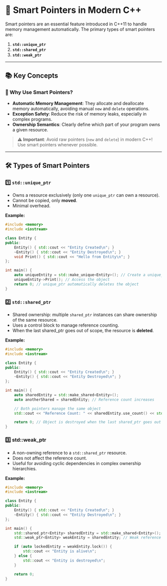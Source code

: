# 🧠 Smart Pointers in Modern C++

Smart pointers are an essential feature introduced in C++11 to handle memory management automatically. The primary types of smart pointers are:
1. **`std::unique_ptr`**
2. **`std::shared_ptr`**
3. **`std::weak_ptr`**

---

## 📚 Key Concepts

### 🌟 Why Use Smart Pointers?

- **Automatic Memory Management**: They allocate and deallocate memory automatically, avoiding manual `new` and `delete` operations.
- **Exception Safety**: Reduce the risk of memory leaks, especially in complex programs.
- **Ownership Semantics**: Clearly define which part of your program owns a given resource.

> **⚠️ Important**: Avoid raw pointers (`new` and `delete`) in modern C++! Use smart pointers whenever possible.

---

## 🛠️ Types of Smart Pointers

### 1️⃣ `std::unique_ptr`
- Owns a resource exclusively (only one `unique_ptr` can own a resource).
- Cannot be copied, only **moved**.
- Minimal overhead.

**Example:**
```cpp
#include <memory>
#include <iostream>

class Entity {
public:
    Entity() { std::cout << "Entity Created\n"; }
    ~Entity() { std::cout << "Entity Destroyed\n"; }
    void Print() { std::cout << "Hello from Entity\n"; }
};

int main() {
    auto uniqueEntity = std::make_unique<Entity>(); // Create a unique_ptr
    uniqueEntity->Print(); // Access the object
    return 0; // unique_ptr automatically deletes the object
}
```

### 2️⃣ `std::shared_ptr`
- Shared ownership: multiple `shared_ptr` instances can share ownership of the same resource.
- Uses a control block to manage reference counting.
- When the last shared_ptr goes out of scope, the resource is **deleted**.
  
**Example:**
```cpp
#include <memory>
#include <iostream>

class Entity {
public:
    Entity() { std::cout << "Entity Created\n"; }
    ~Entity() { std::cout << "Entity Destroyed\n"; }
};

int main() {
    auto sharedEntity = std::make_shared<Entity>();
    auto anotherShared = sharedEntity; // Reference count increases

    // Both pointers manage the same object
    std::cout << "Reference Count: " << sharedEntity.use_count() << std::endl;

    return 0; // Object is destroyed when the last shared_ptr goes out of scope
}
```
### 3️⃣ std::weak_ptr
- A non-owning reference to a `std::shared_ptr` resource.
- Does not affect the reference count.
- Useful for avoiding cyclic dependencies in complex ownership hierarchies.

**Example:**
```cpp
#include <memory>
#include <iostream>

class Entity {
public:
    Entity() { std::cout << "Entity Created\n"; }
    ~Entity() { std::cout << "Entity Destroyed\n"; }
};

int main() {
    std::shared_ptr<Entity> sharedEntity = std::make_shared<Entity>();
    std::weak_ptr<Entity> weakEntity = sharedEntity; // Weak reference

    if (auto lockedEntity = weakEntity.lock()) {
        std::cout << "Entity is alive\n";
    } else {
        std::cout << "Entity is destroyed\n";
    }

    return 0;
}
```

